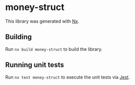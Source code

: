 # money-struct

This library was generated with [Nx](https://nx.dev).

## Building

Run `nx build money-struct` to build the library.

## Running unit tests

Run `nx test money-struct` to execute the unit tests via [Jest](https://jestjs.io).
